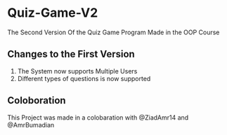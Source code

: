 # Quiz-Game-V2
The Second Version Of the Quiz Game Program Made in the OOP Course


## Changes to the First Version
1) The System now supports Multiple Users
2) Different types of questions is now supported

## Coloboration
This Project was made in a colobaration with @ZiadAmr14 and @AmrBumadian
